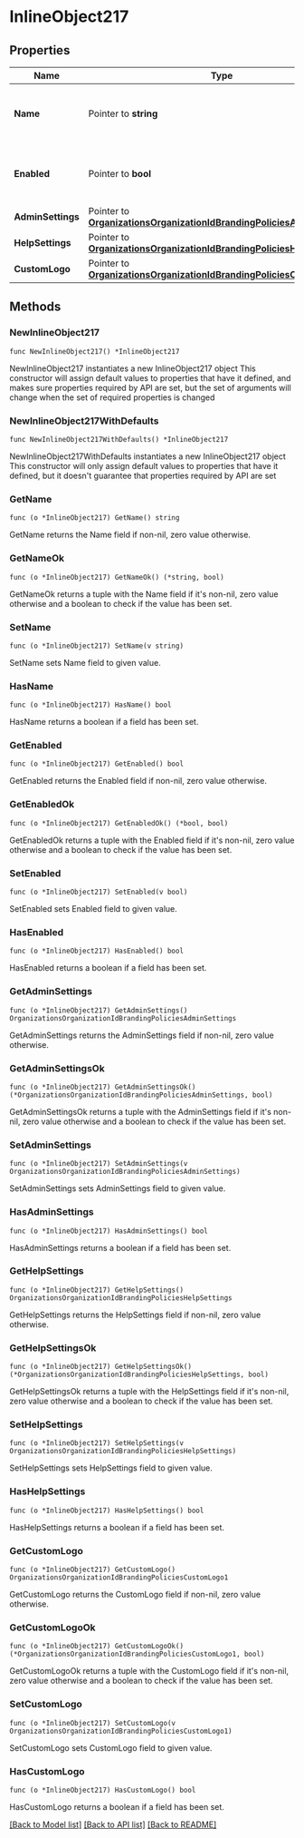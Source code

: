 # InlineObject217

## Properties

Name | Type | Description | Notes
------------ | ------------- | ------------- | -------------
**Name** | Pointer to **string** | Name of the Dashboard branding policy. | [optional] 
**Enabled** | Pointer to **bool** | Boolean indicating whether this policy is enabled. | [optional] 
**AdminSettings** | Pointer to [**OrganizationsOrganizationIdBrandingPoliciesAdminSettings**](OrganizationsOrganizationIdBrandingPoliciesAdminSettings.md) |  | [optional] 
**HelpSettings** | Pointer to [**OrganizationsOrganizationIdBrandingPoliciesHelpSettings**](OrganizationsOrganizationIdBrandingPoliciesHelpSettings.md) |  | [optional] 
**CustomLogo** | Pointer to [**OrganizationsOrganizationIdBrandingPoliciesCustomLogo1**](OrganizationsOrganizationIdBrandingPoliciesCustomLogo1.md) |  | [optional] 

## Methods

### NewInlineObject217

`func NewInlineObject217() *InlineObject217`

NewInlineObject217 instantiates a new InlineObject217 object
This constructor will assign default values to properties that have it defined,
and makes sure properties required by API are set, but the set of arguments
will change when the set of required properties is changed

### NewInlineObject217WithDefaults

`func NewInlineObject217WithDefaults() *InlineObject217`

NewInlineObject217WithDefaults instantiates a new InlineObject217 object
This constructor will only assign default values to properties that have it defined,
but it doesn't guarantee that properties required by API are set

### GetName

`func (o *InlineObject217) GetName() string`

GetName returns the Name field if non-nil, zero value otherwise.

### GetNameOk

`func (o *InlineObject217) GetNameOk() (*string, bool)`

GetNameOk returns a tuple with the Name field if it's non-nil, zero value otherwise
and a boolean to check if the value has been set.

### SetName

`func (o *InlineObject217) SetName(v string)`

SetName sets Name field to given value.

### HasName

`func (o *InlineObject217) HasName() bool`

HasName returns a boolean if a field has been set.

### GetEnabled

`func (o *InlineObject217) GetEnabled() bool`

GetEnabled returns the Enabled field if non-nil, zero value otherwise.

### GetEnabledOk

`func (o *InlineObject217) GetEnabledOk() (*bool, bool)`

GetEnabledOk returns a tuple with the Enabled field if it's non-nil, zero value otherwise
and a boolean to check if the value has been set.

### SetEnabled

`func (o *InlineObject217) SetEnabled(v bool)`

SetEnabled sets Enabled field to given value.

### HasEnabled

`func (o *InlineObject217) HasEnabled() bool`

HasEnabled returns a boolean if a field has been set.

### GetAdminSettings

`func (o *InlineObject217) GetAdminSettings() OrganizationsOrganizationIdBrandingPoliciesAdminSettings`

GetAdminSettings returns the AdminSettings field if non-nil, zero value otherwise.

### GetAdminSettingsOk

`func (o *InlineObject217) GetAdminSettingsOk() (*OrganizationsOrganizationIdBrandingPoliciesAdminSettings, bool)`

GetAdminSettingsOk returns a tuple with the AdminSettings field if it's non-nil, zero value otherwise
and a boolean to check if the value has been set.

### SetAdminSettings

`func (o *InlineObject217) SetAdminSettings(v OrganizationsOrganizationIdBrandingPoliciesAdminSettings)`

SetAdminSettings sets AdminSettings field to given value.

### HasAdminSettings

`func (o *InlineObject217) HasAdminSettings() bool`

HasAdminSettings returns a boolean if a field has been set.

### GetHelpSettings

`func (o *InlineObject217) GetHelpSettings() OrganizationsOrganizationIdBrandingPoliciesHelpSettings`

GetHelpSettings returns the HelpSettings field if non-nil, zero value otherwise.

### GetHelpSettingsOk

`func (o *InlineObject217) GetHelpSettingsOk() (*OrganizationsOrganizationIdBrandingPoliciesHelpSettings, bool)`

GetHelpSettingsOk returns a tuple with the HelpSettings field if it's non-nil, zero value otherwise
and a boolean to check if the value has been set.

### SetHelpSettings

`func (o *InlineObject217) SetHelpSettings(v OrganizationsOrganizationIdBrandingPoliciesHelpSettings)`

SetHelpSettings sets HelpSettings field to given value.

### HasHelpSettings

`func (o *InlineObject217) HasHelpSettings() bool`

HasHelpSettings returns a boolean if a field has been set.

### GetCustomLogo

`func (o *InlineObject217) GetCustomLogo() OrganizationsOrganizationIdBrandingPoliciesCustomLogo1`

GetCustomLogo returns the CustomLogo field if non-nil, zero value otherwise.

### GetCustomLogoOk

`func (o *InlineObject217) GetCustomLogoOk() (*OrganizationsOrganizationIdBrandingPoliciesCustomLogo1, bool)`

GetCustomLogoOk returns a tuple with the CustomLogo field if it's non-nil, zero value otherwise
and a boolean to check if the value has been set.

### SetCustomLogo

`func (o *InlineObject217) SetCustomLogo(v OrganizationsOrganizationIdBrandingPoliciesCustomLogo1)`

SetCustomLogo sets CustomLogo field to given value.

### HasCustomLogo

`func (o *InlineObject217) HasCustomLogo() bool`

HasCustomLogo returns a boolean if a field has been set.


[[Back to Model list]](../README.md#documentation-for-models) [[Back to API list]](../README.md#documentation-for-api-endpoints) [[Back to README]](../README.md)


